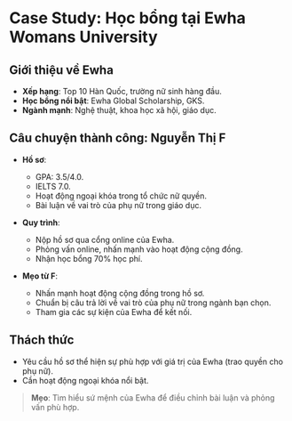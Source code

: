 # Case Study: Học bổng tại Ewha Womans University

## Giới thiệu về Ewha

- **Xếp hạng**: Top 10 Hàn Quốc, trường nữ sinh hàng đầu.  
- **Học bổng nổi bật**: Ewha Global Scholarship, GKS.  
- **Ngành mạnh**: Nghệ thuật, khoa học xã hội, giáo dục.

## Câu chuyện thành công: Nguyễn Thị F

- **Hồ sơ**:  
  - GPA: 3.5/4.0.  
  - IELTS 7.0.  
  - Hoạt động ngoại khóa trong tổ chức nữ quyền.  
  - Bài luận về vai trò của phụ nữ trong giáo dục.  

- **Quy trình**:  
  - Nộp hồ sơ qua cổng online của Ewha.  
  - Phỏng vấn online, nhấn mạnh vào hoạt động cộng đồng.  
  - Nhận học bổng 70% học phí.  

- **Mẹo từ F**:  
  - Nhấn mạnh hoạt động cộng đồng trong hồ sơ.  
  - Chuẩn bị câu trả lời về vai trò của phụ nữ trong ngành bạn chọn.  
  - Tham gia các sự kiện của Ewha để kết nối.

## Thách thức

- Yêu cầu hồ sơ thể hiện sự phù hợp với giá trị của Ewha (trao quyền cho phụ nữ).  
- Cần hoạt động ngoại khóa nổi bật.

> **Mẹo**: Tìm hiểu sứ mệnh của Ewha để điều chỉnh bài luận và phỏng vấn phù hợp.